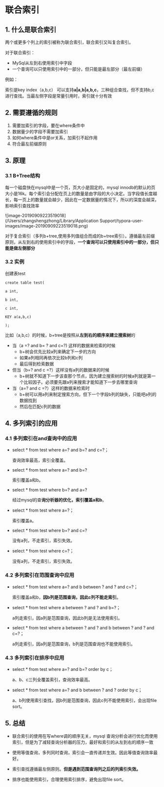 # 联合索引

## 1. 什么是联合索引

两个或更多个列上的索引被称为联合索引，联合索引又叫复合索引。

对于联合索引：

- MySql从左到右使用索引中字段
- 一个查询可以只使用索引中的一部分，但只能是最左部分（最左前缀）

例如：

索引是key index（a,b,c） 可以支持**a|a,b|a,b,c**，三种组合查找，但不支持b,c 进行查找。当最左侧字段是常量引用时，索引就十分有效

## 2. 需要遵循的规则

1. 需要加索引的字段，要在where条件中
2. 数据量少的字段不需要加索引
3. 如何where条件中是or关系，加索引不起作用
4. 符合最左前缀原则

## 3. 原理

### 3.1 B+Tree结构

每一个磁盘快在mysql中是一个页，页大小是固定的，mysql innodb的默认的页大小是16k。每个索引会分配在页上的数量是由字段的大小决定。当字段值长度越长，每一页上的数量就会越少，因此在一定数据量的情况下，所以的深度会越深，影响索引查找效率

![image-20190909223519018](/Users/zhangshengzhong/Library/Application Support/typora-user-images/image-20190909223519018.png)

对于复合索引（多列b+tree,使用多列值组合而成的b+tree索引）。遵循最左前缀原则，从左到右的使用索引中的字段，**一个查询可以只使用索引中的一部分，但只能是做左侧部分**

### 3.2 实例

创建表test

```
create table test(

a int,

b int,

c int,

KEY a(a,b,c)

);
```

比如（a,b,c）的时候，b+tree是按照从**左到右的顺序来建立搜索树**的

- 当（a =? and b= ? and c=?) 这样的数据来检索的时候
  - b+树会优先比较a列来确定下一步的方向
  - 如果a列相同再依次比较b列和c列
  - 最后得到检索数据
- 但当（b=? and c =?）这样没有a列的数据来的时候
  - b+树就不知道下一步该查那个节点，因为建立搜索树的时候a列就是第一个比较因子。必须要先跟a列来搜索才能知道下一步去哪里查询
- 当（a=? and c =?）这样的数据来检索时
  - b+树可以用a列来制定搜索方向，但下一个字段b列的缺失，只能吧a列的数据找到
  - 然后在匹配c列的数据

## 4. 多列索引的应用

### 4.1 多列索引在and查询中的应用

- select * from test where a=? and b=? and c=?；

  查询效率最高，索引全覆盖。

- select * from test where a=? and b=?

  索引覆盖a和b。

- select * from test where b=? and a=?

  经过mysql的查**询分析器的优化，索引覆盖a和b**。

- select * from test where a=?；

  索引覆盖a。

- select * from test where b=? and c=?

  没有a列，不走索引，索引失效。

- select * from test where c=?；

  没有a列，不走索引，索引失效。

### 4.2 多列索引在范围查询中应用

- select * from test where a=? and b between ? and ? and c=?；

  索引覆盖a和b，**因b列是范围查询，因此c列不能走索引**。

- select * from test where a between ? and ? and b=?；

  a列走索引，因a列是范围查询，因此b列是无法使用索引。

- select * from test where a between ? and ? and b between ? and ? and c=?；

  a列走索引，因a列是范围查询，b列是范围查询也不能使用索引。

### 4.3 **多列索引在排序中应用**

- select * from test where a=? and b=? order by c；

  a、b、c三列全覆盖索引，查询效率最高。

- select * from test where a=? and b between ? and ? order by c；

  a、b列使用索引查找，因b列是范围查询，因此c列不能使用索引，会出现file sort。

## 5. 总结

- 联合索引的使用在写where调的顺序无关，mysql 查询分析会进行优化而使用索引，但是为了减轻查询分析器的压力，最好和索引的从左到右的顺序一致
- 使用等值查询，多列同时查询，索引会一直传递并生效。因此等值查询效率最好。
- 索引查找遵循最左侧原则。**但是遇到范围查询列之后的列索引失效。**

- 排序也能使用索引，合理使用索引排序，避免出现file sort。